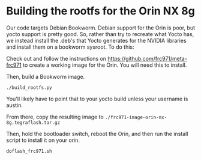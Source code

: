 # Building the rootfs for the Orin NX 8g

Our code targets Debian Bookworm.  Debian support for the Orin is poor, but
yocto support is pretty good.  So, rather than try to recreate what Yocto has,
we instead install the .deb's that Yocto generates for the NVIDIA libraries
and install them on a bookworm sysroot.  To do this:

Check out and follow the instructions on https://github.com/frc971/meta-frc971
to create a working image for the Orin.  You will need this to install.

Then, build a Bookworm image.

```
./build_rootfs.py
```

You'll likely have to point that to your yocto build unless your username is
austin.

From there, copy the resulting image to `./frc971-image-orin-nx-8g.tegraflash.tar.gz`

Then, hold the bootloader switch, reboot the Orin, and then run the install
script to install it on your orin.
```
doflash_frc971.sh
```

